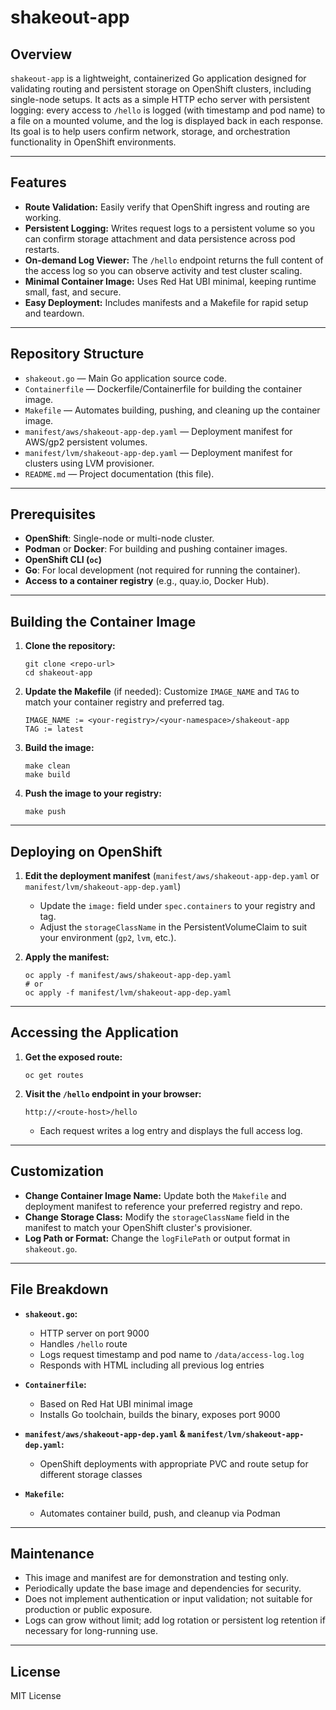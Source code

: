# shakeout-app

## Overview

`shakeout-app` is a lightweight, containerized Go application designed for validating routing and persistent storage on OpenShift clusters, including single-node setups. It acts as a simple HTTP echo server with persistent logging: every access to `/hello` is logged (with timestamp and pod name) to a file on a mounted volume, and the log is displayed back in each response. Its goal is to help users confirm network, storage, and orchestration functionality in OpenShift environments.

---

## Features

- **Route Validation:** Easily verify that OpenShift ingress and routing are working.
- **Persistent Logging:** Writes request logs to a persistent volume so you can confirm storage attachment and data persistence across pod restarts.
- **On-demand Log Viewer:** The `/hello` endpoint returns the full content of the access log so you can observe activity and test cluster scaling.
- **Minimal Container Image:** Uses Red Hat UBI minimal, keeping runtime small, fast, and secure.
- **Easy Deployment:** Includes manifests and a Makefile for rapid setup and teardown.

---

## Repository Structure

- `shakeout.go` &mdash; Main Go application source code.
- `Containerfile` &mdash; Dockerfile/Containerfile for building the container image.
- `Makefile` &mdash; Automates building, pushing, and cleaning up the container image.
- `manifest/aws/shakeout-app-dep.yaml` &mdash; Deployment manifest for AWS/gp2 persistent volumes.
- `manifest/lvm/shakeout-app-dep.yaml` &mdash; Deployment manifest for clusters using LVM provisioner.
- `README.md` &mdash; Project documentation (this file).

---

## Prerequisites

- **OpenShift**: Single-node or multi-node cluster.
- **Podman** or **Docker**: For building and pushing container images.
- **OpenShift CLI (`oc`)**
- **Go**: For local development (not required for running the container).
- **Access to a container registry** (e.g., quay.io, Docker Hub).

---

## Building the Container Image

1. **Clone the repository:**
    ```
    git clone <repo-url>
    cd shakeout-app
    ```

2. **Update the Makefile** (if needed):
   Customize `IMAGE_NAME` and `TAG` to match your container registry and preferred tag.
   ```
   IMAGE_NAME := <your-registry>/<your-namespace>/shakeout-app
   TAG := latest
   ```

3. **Build the image:**
    ```
    make clean
    make build
    ```

4. **Push the image to your registry:**
    ```
    make push
    ```

---

## Deploying on OpenShift

1. **Edit the deployment manifest** (`manifest/aws/shakeout-app-dep.yaml` or `manifest/lvm/shakeout-app-dep.yaml`)
   - Update the `image:` field under `spec.containers` to your registry and tag.
   - Adjust the `storageClassName` in the PersistentVolumeClaim to suit your environment (`gp2`, `lvm`, etc.).

2. **Apply the manifest:**
    ```
    oc apply -f manifest/aws/shakeout-app-dep.yaml
    # or
    oc apply -f manifest/lvm/shakeout-app-dep.yaml
    ```

---

## Accessing the Application

1. **Get the exposed route:**
    ```
    oc get routes
    ```

2. **Visit the `/hello` endpoint in your browser:**
    ```
    http://<route-host>/hello
    ```
   - Each request writes a log entry and displays the full access log.

---

## Customization

- **Change Container Image Name:**
  Update both the `Makefile` and deployment manifest to reference your preferred registry and repo.
- **Change Storage Class:**
  Modify the `storageClassName` field in the manifest to match your OpenShift cluster's provisioner.
- **Log Path or Format:**
  Change the `logFilePath` or output format in `shakeout.go`.

---

## File Breakdown

- **`shakeout.go`:**
    - HTTP server on port 9000
    - Handles `/hello` route
    - Logs request timestamp and pod name to `/data/access-log.log`
    - Responds with HTML including all previous log entries

- **`Containerfile`:**
    - Based on Red Hat UBI minimal image
    - Installs Go toolchain, builds the binary, exposes port 9000

- **`manifest/aws/shakeout-app-dep.yaml` & `manifest/lvm/shakeout-app-dep.yaml`:**
    - OpenShift deployments with appropriate PVC and route setup for different storage classes

- **`Makefile`:**
    - Automates container build, push, and cleanup via Podman

---

## Maintenance

- This image and manifest are for demonstration and testing only.
- Periodically update the base image and dependencies for security.
- Does not implement authentication or input validation; not suitable for production or public exposure.
- Logs can grow without limit; add log rotation or persistent log retention if necessary for long-running use.

---

## License

MIT License
